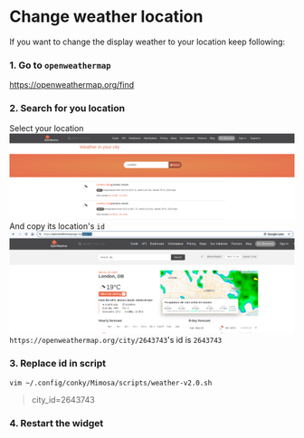 # Change weather location
If you want to change the display weather to your location keep following:
### 1. Go to `openweathermap`
https://openweathermap.org/find
### 2. Search for you location
Select your location
![find weather](./screenshots/openweathmap.png)
And copy its location's `id`
![id](./screenshots/id.png)
`https://openweathermap.org/city/2643743`'s id is `2643743`
### 3. Replace id in script
```
vim ~/.config/conky/Mimosa/scripts/weather-v2.0.sh
```
> city_id=2643743
### 4. Restart the widget